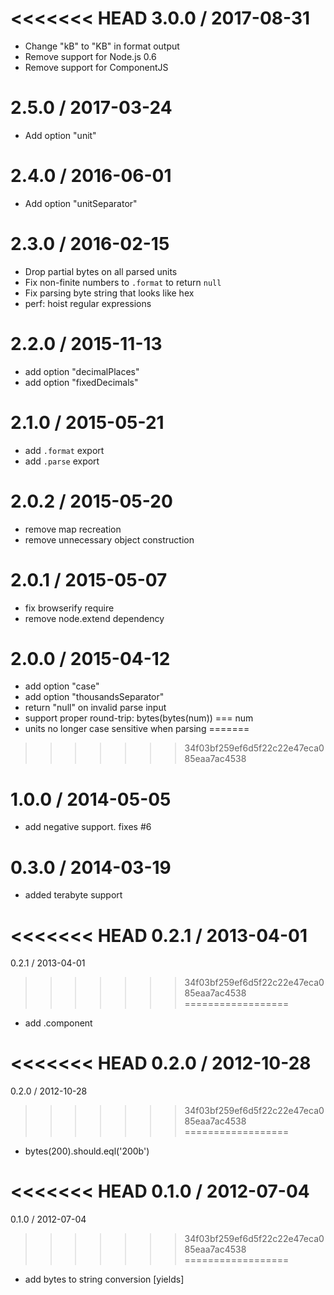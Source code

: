 <<<<<<< HEAD
3.0.0 / 2017-08-31
==================

  * Change "kB" to "KB" in format output
  * Remove support for Node.js 0.6
  * Remove support for ComponentJS

2.5.0 / 2017-03-24
==================

  * Add option "unit"

2.4.0 / 2016-06-01
==================

  * Add option "unitSeparator"

2.3.0 / 2016-02-15
==================

  * Drop partial bytes on all parsed units
  * Fix non-finite numbers to `.format` to return `null`
  * Fix parsing byte string that looks like hex
  * perf: hoist regular expressions

2.2.0 / 2015-11-13
==================

  * add option "decimalPlaces"
  * add option "fixedDecimals"

2.1.0 / 2015-05-21
==================

  * add `.format` export
  * add `.parse` export

2.0.2 / 2015-05-20
==================

  * remove map recreation
  * remove unnecessary object construction

2.0.1 / 2015-05-07
==================

  * fix browserify require
  * remove node.extend dependency

2.0.0 / 2015-04-12
==================

  * add option "case"
  * add option "thousandsSeparator"
  * return "null" on invalid parse input
  * support proper round-trip: bytes(bytes(num)) === num
  * units no longer case sensitive when parsing
=======
>>>>>>> 34f03bf259ef6d5f22c22e47eca085eaa7ac4538

1.0.0 / 2014-05-05
==================

 * add negative support. fixes #6

0.3.0 / 2014-03-19
==================

 * added terabyte support

<<<<<<< HEAD
0.2.1 / 2013-04-01
=======
0.2.1 / 2013-04-01 
>>>>>>> 34f03bf259ef6d5f22c22e47eca085eaa7ac4538
==================

  * add .component

<<<<<<< HEAD
0.2.0 / 2012-10-28
=======
0.2.0 / 2012-10-28 
>>>>>>> 34f03bf259ef6d5f22c22e47eca085eaa7ac4538
==================

  * bytes(200).should.eql('200b')

<<<<<<< HEAD
0.1.0 / 2012-07-04
=======
0.1.0 / 2012-07-04 
>>>>>>> 34f03bf259ef6d5f22c22e47eca085eaa7ac4538
==================

  * add bytes to string conversion [yields]
